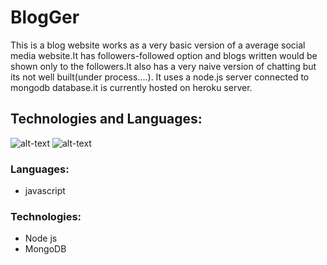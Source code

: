 # BlogGer
This is a blog website works as a very basic version of a average social media website.It has followers-followed option and blogs written would be shown
only to the followers.It also has a very naive version of chatting but its not well built(under process....).
It uses a node.js server connected to mongodb database.it is currently hosted on heroku server.

## Technologies and Languages:
 ![alt-text](https://encrypted-tbn0.gstatic.com/images?q=tbn:ANd9GcR1H_6V5mWenDvcA_-ura-Bl7Q7LekHJJ482g&usqp=CAU)
 ![alt-text](https://encrypted-tbn0.gstatic.com/images?q=tbn:ANd9GcT23cA5krqDZ6Yb5RnScKR9D5yfAoZjtgTpvw&usqp=CAU)
 ### Languages:
  - javascript
 ### Technologies:
  - Node js
  - MongoDB
  
 

